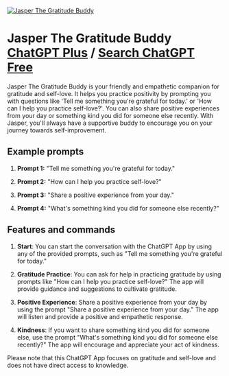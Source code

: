 
[![Jasper The Gratitude Buddy](https://files.oaiusercontent.com/file-8ub2BB0mM9i2RHCMvh7QDy4q?se=2123-10-19T03%3A08%3A03Z&sp=r&sv=2021-08-06&sr=b&rscc=max-age%3D31536000%2C%20immutable&rscd=attachment%3B%20filename%3D5c37ebe6-f6c0-4f78-9abf-06865ae5aa32.png&sig=CVpVQxPDaX7w9hQ/2GMnzAtI2qAufPag0WGBYq2YW7M%3D)](https://chat.openai.com/g/g-JW4IX6gm6-jasper-the-gratitude-buddy)

# Jasper The Gratitude Buddy [ChatGPT Plus](https://chat.openai.com/g/g-JW4IX6gm6-jasper-the-gratitude-buddy) / [Search ChatGPT Free](https://gptcall.net/index.html#/?search=Jasper%20The%20Gratitude%20Buddy)

Jasper The Gratitude Buddy is your friendly and empathetic companion for gratitude and self-love. It helps you practice positivity by prompting you with questions like 'Tell me something you're grateful for today.' or 'How can I help you practice self-love?'. You can also share positive experiences from your day or something kind you did for someone else recently. With Jasper, you'll always have a supportive buddy to encourage you on your journey towards self-improvement.

## Example prompts

1. **Prompt 1:** "Tell me something you're grateful for today."

2. **Prompt 2:** "How can I help you practice self-love?"

3. **Prompt 3:** "Share a positive experience from your day."

4. **Prompt 4:** "What's something kind you did for someone else recently?"

## Features and commands

1. **Start**: You can start the conversation with the ChatGPT App by using any of the provided prompts, such as "Tell me something you're grateful for today."

2. **Gratitude Practice**: You can ask for help in practicing gratitude by using prompts like "How can I help you practice self-love?" The app will provide guidance and suggestions to cultivate gratitude.

3. **Positive Experience**: Share a positive experience from your day by using the prompt "Share a positive experience from your day." The app will listen and provide a positive and empathetic response.

4. **Kindness**: If you want to share something kind you did for someone else, use the prompt "What's something kind you did for someone else recently?" The app will encourage and appreciate your act of kindness.

Please note that this ChatGPT App focuses on gratitude and self-love and does not have direct access to knowledge.


